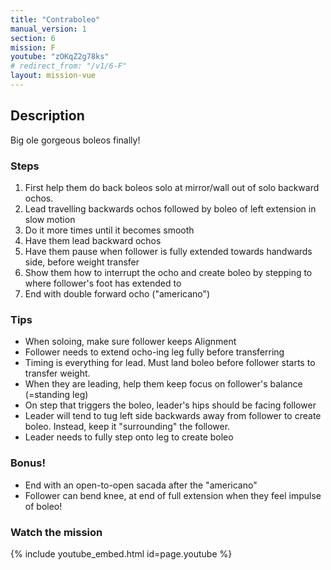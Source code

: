 ```yaml
---
title: "Contraboleo"
manual_version: 1
section: 6
mission: F
youtube: "zOKqZ2g78ks"
# redirect_from: "/v1/6-F"
layout: mission-vue
---
```




## Description

Big ole gorgeous boleos finally! 

### Steps

1. First help them do back boleos solo at mirror/wall out of solo backward ochos.  
2. Lead travelling backwards ochos followed by boleo of left extension in slow motion
3. Do it more times until it becomes smooth
4. Have them lead backward ochos
5. Have them pause when follower is fully extended towards handwards side, before weight transfer
6. Show them how to interrupt the ocho and create boleo by stepping to where follower's foot has extended to
7. End with double forward ocho ("americano") 

### Tips

* When soloing, make sure follower keeps Alignment
* Follower needs to extend ocho-ing leg fully before transferring
* Timing is everything for lead. Must land boleo before follower starts to transfer weight. 
* When they are leading, help them keep focus on follower's balance (=standing leg)
* On step that triggers the boleo, leader's hips should be facing follower
* Leader will tend to tug left side backwards away from follower to create boleo. Instead, keep it "surrounding" the follower. 
* Leader needs to fully step onto leg to create boleo 

### Bonus!

* End with an open-to-open sacada after the "americano"
* Follower can bend knee, at end of full extension when they feel impulse of boleo! 

### Watch the mission

{% include youtube_embed.html id=page.youtube %}


